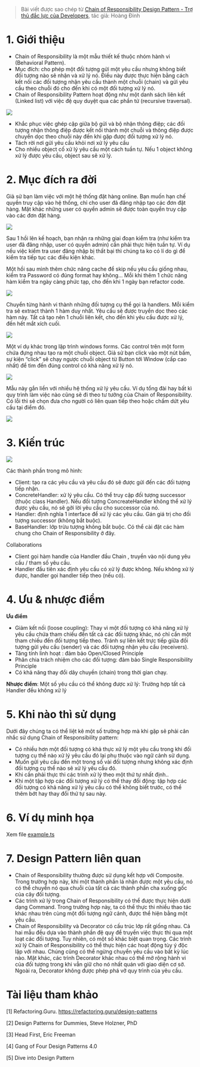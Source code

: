 > Bài viết được sao chép từ [Chain of Responsibility Design Pattern - Trợ thủ đắc lực của Developers](https://viblo.asia/p/chain-of-responsibility-design-pattern-tro-thu-dac-luc-cua-developers-yMnKMBNDZ7P), tác giả: Hoàng Đinh

# 1. Giới thiệu

- Chain of Responsibility là một mẫu thiết kế thuộc nhóm hành vi (Behavioral Pattern).
- Mục đích: cho phép một đối tượng gửi một yêu cầu nhưng không biết đối tượng nào sẽ nhận và xử lý nó. Điều này được thực hiện bằng cách kết nối các đối tượng nhận yêu cầu thành một chuỗi (chain) và gửi yêu cầu theo chuỗi đó cho đến khi có một đối tượng xử lý nó.
- Chain of Responsibility Pattern hoạt động như một danh sách liên kết (Linked list) với việc đệ quy duyệt qua các phần tử (recursive traversal).

![](https://images.viblo.asia/a60c6ef1-5b57-4819-933f-eaae7e4aac42.png)

- Khắc phục việc ghép cặp giữa bộ gửi và bộ nhận thông điệp; các đối tượng nhận thông điệp được kết nối thành một chuỗi và thông điệp được chuyển dọc theo chuỗi này đến khi gặp được đối tượng xử lý nó.
- Tách rời nơi gửi yêu cầu khỏi nơi xử lý yêu cầu
- Cho nhiều object cố xử lý yêu cầu một cách tuần tự. Nếu 1 object không xử lý được yêu cầu, object sau sẽ xử lý.

# 2. Mục đích ra đời

Giả sử bạn làm việc với một hệ thống đặt hàng online. Bạn muốn hạn chế quyền truy cập vào hệ thống, chỉ cho user đã đăng nhập tạo các đơn đặt hàng. Mặt khác những user có quyền admin sẽ được toàn quyền truy cập vào các đơn đặt hàng.

![](https://images.viblo.asia/3adf5542-1cb3-4f82-8a43-344ebe0dacf4.png)

Sau 1 hồi lên kế hoạch, bạn nhận ra những giai đoạn kiểm tra (như kiểm tra user đã đăng nhập, user có quyền admin) cần phải thực hiện tuần tự. Ví dụ nếu việc kiểm tra user đăng nhập bị thất bại thì chúng ta ko có lí do gì để kiểm tra tiếp tục các điều kiện khác.

Một hồi sau mình thêm chức năng cache để skip nếu yêu cầu giống nhau, kiểm tra Password có đúng format hay không... Mỗi khi thêm 1 chức năng hàm kiểm tra ngày càng phức tạp, cho đến khi 1 ngày bạn refactor code.

![](https://images.viblo.asia/a7aac3d6-1c9a-478c-9005-99a2511c9efc.png)

Chuyển từng hành vi thành những đối tượng cụ thể gọi là handlers. Mỗi kiểm tra sẽ extract thành 1 hàm duy nhất. Yêu cầu sẽ được truyền dọc theo các hàm này. Tất cả tạo nên 1 chuỗi liên kết, cho đến khi yêu cầu được xử lý, đến hết mắt xích cuối.

![](https://images.viblo.asia/991ac94c-8208-4058-a223-81b8b7c75c4c.png)

Một ví dụ khác trong lập trình windows forms. Các control trên một form chứa đựng nhau tạo ra một chuỗi object. Giả sử bạn click vào một nút bấm, sự kiện “click” sẽ chạy ngược chuỗi object từ Button tới Window (cấp cao nhất) để tìm đến đúng control có khả năng xử lý nó.

![](https://images.viblo.asia/88f3ba25-83a6-4e7d-9fe2-5b332df4ccec.png)

Mẫu này gắn liền với nhiều hệ thống xử lý yêu cầu. Ví dụ tổng đài hay bất kì quy trình làm việc nào cũng sẽ đi theo tư tưởng của Chain of Responsibility. Có lỗi thì sẽ chọn đưa cho người có liên quan tiếp theo hoặc chấm dứt yêu cầu tại điểm đó.

![](https://images.viblo.asia/355a0c30-da59-4664-b6f4-493ec7dd77c1.png)

# 3. Kiến trúc

![](https://refactoring.guru/images/patterns/diagrams/chain-of-responsibility/structure.png)

Các thành phần trong mô hình:

- Client: tạo ra các yêu cầu và yêu cầu đó sẽ được gửi đến các đối tượng tiếp nhận.
- ConcreteHandler: xử lý yêu cầu. Có thể truy cập đối tượng successor (thuộc class Handler). Nếu đối tượng ConcreateHandler không thể xử lý được yêu cầu, nó sẽ gởi lời yêu cầu cho successor của nó.
- Handler: định nghĩa 1 interface để xử lý các yêu cầu. Gán giá trị cho đối tượng successor (không bắt buộc).
- BaseHandler: lớp trừu tượng không bắt buộc. Có thể cài đặt các hàm chung cho Chain of Responsibility ở đây.

Collaborations

- Client gọi hàm handle của Handler đầu Chain , truyền vào nội dung yêu cầu / tham số yêu cầu.
- Handler đầu tiên xác định yêu cầu có xử lý được không. Nếu không xử lý được, handler gọi handler tiếp theo (nếu có).

# 4. Ưu & nhược điểm

**Ưu điểm**

- Giảm kết nối (loose coupling): Thay vì một đối tượng có khả năng xử lý yêu cầu chứa tham chiếu đến tất cả các đối tượng khác, nó chỉ cần một tham chiếu đến đối tượng tiếp theo. Tránh sự liên kết trực tiếp giữa đối tượng gửi yêu cầu (sender) và các đối tượng nhận yêu cầu (receivers).
- Tăng tính linh hoạt : đảm bảo Open/Closed Principle
- Phân chia trách nhiệm cho các đối tượng: đảm bảo Single Responsibility Principle
- Có khả năng thay đổi dây chuyền (chain) trong thời gian chạy.

**Nhược điểm**: Một số yêu cầu có thể không được xử lý: Trường hợp tất cả Handler đều không xử lý

# 5. Khi nào thì sử dụng

Dưới đây chúng ta có thể liệt kê một số trường hợp mà khi gặp sẽ phải cân nhắc sử dụng Chain of Responsibility pattern:

- Có nhiều hơn một đối tượng có khả thực xử lý một yêu cầu trong khi đối tượng cụ thể nào xử lý yêu cầu đó lại phụ thuộc vào ngữ cảnh sử dụng.
- Muốn gửi yêu cầu đến một trong số vài đối tượng nhưng không xác định đối tượng cụ thể nào sẽ xử lý yêu cầu đó.
- Khi cần phải thực thi các trình xử lý theo một thứ tự nhất định..
- Khi một tập hợp các đối tượng xử lý có thể thay đổi động: tập hợp các đối tượng có khả năng xử lý yêu cầu có thể không biết trước, có thể thêm bớt hay thay đổi thứ tự sau này.

# 6. Ví dụ minh họa

Xem file [example.ts](./example.ts)

# 7. Design Pattern liên quan

- Chain of Responsibility thường được sử dụng kết hợp với Composite. Trong trường hợp này, khi một thành phần lá nhận được một yêu cầu, nó có thể chuyển nó qua chuỗi của tất cả các thành phần cha xuống gốc của cây đối tượng.
- Các trình xử lý trong Chain of Responsibility có thể được thực hiện dưới dạng Command. Trong trường hợp này, ta có thể thực thi nhiều thao tác khác nhau trên cùng một đối tượng ngữ cảnh, được thể hiện bằng một yêu cầu.
- Chain of Responsibility và Decorator có cấu trúc lớp rất giống nhau. Cả hai mẫu đều dựa vào thành phần đệ quy để truyền việc thực thi qua một loạt các đối tượng. Tuy nhiên, có một số khác biệt quan trọng. Các trình xử lý Chain of Responsibility có thể thực hiện các hoạt động tùy ý độc lập với nhau. Chúng cũng có thể ngừng chuyển yêu cầu vào bất kỳ lúc nào. Mặt khác, các trình Decorator khác nhau có thể mở rộng hành vi của đối tượng trong khi vẫn giữ cho nó nhất quán với giao diện cơ sở. Ngoài ra, Decorator không được phép phá vỡ quy trình của yêu cầu.

# Tài liệu tham khảo

[1] Refactoring.Guru. https://refactoring.guru/design-patterns

[2] Design Patterns for Dummies, Steve Holzner, PhD

[3] Head First, Eric Freeman

[4] Gang of Four Design Patterns 4.0

[5] Dive into Design Pattern
